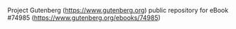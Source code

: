 Project Gutenberg (https://www.gutenberg.org) public repository for
eBook #74985 (https://www.gutenberg.org/ebooks/74985)
